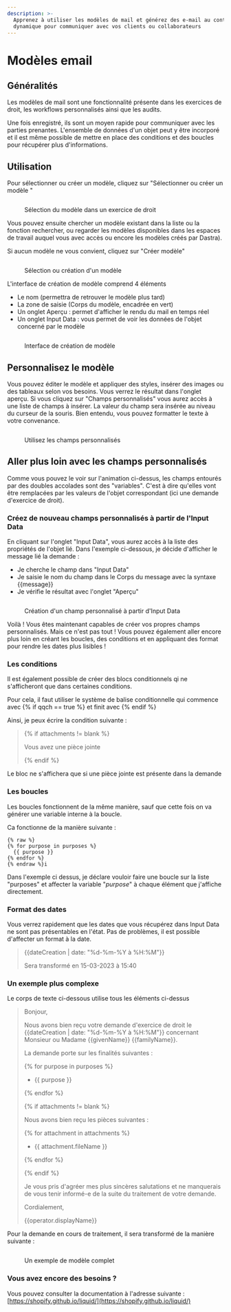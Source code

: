```yaml
---
description: >-
  Apprenez à utiliser les modèles de mail et générez des e-mail au contenu
  dynamique pour communiquer avec vos clients ou collaborateurs
---
```


# Modèles email

## Généralités

Les modèles de mail sont une fonctionnalité présente dans les exercices de droit, les workflows personnalisés ainsi que les audits.

Une fois enregistré, ils sont un moyen rapide pour communiquer avec les parties prenantes. L'ensemble de données d'un objet peut y être incorporé et il est même possible de mettre en place des conditions et des boucles pour récupérer plus d'informations.

## Utilisation

Pour sélectionner ou créer un modèle, cliquez sur "Sélectionner ou créer un modèle "

<figure><img src="../../.gitbook/assets/image (13).png" alt=""><figcaption><p>Sélection du modèle dans un exercice de droit</p></figcaption></figure>

Vous pouvez ensuite chercher un modèle existant dans la liste ou la fonction rechercher, ou regarder les modèles disponibles dans les espaces de travail auquel vous avec accès ou encore les modèles créés par Dastra).

Si aucun modèle ne vous convient, cliquez sur "Créer modèle"

<figure><img src="../../.gitbook/assets/image (15).png" alt=""><figcaption><p>Sélection ou création d'un modèle</p></figcaption></figure>

L'interface de création de modèle comprend 4 éléments&#x20;

* Le nom (permettra de retrouver le modèle plus tard)
* La zone de saisie (Corps du modèle, encadrée en vert)
* Un onglet Aperçu : permet d'afficher le rendu du mail en temps réel
* Un onglet Input Data : vous permet de voir les données de l'objet concerné par le modèle

<figure><img src="../../.gitbook/assets/image (7).png" alt=""><figcaption><p>Interface de création de modèle</p></figcaption></figure>

## Personnalisez le modèle

Vous pouvez éditer le modèle et appliquer des styles, insérer des images ou des tableaux selon vos besoins. Vous verrez le résultat dans l'onglet aperçu. Si vous cliquez sur "Champs personnalisés" vous aurez accès à une liste de champs à insérer. La valeur du champ sera insérée au niveau du curseur de la souris. Bien entendu, vous pouvez formatter le texte à votre convenance.

<figure><img src="../../.gitbook/assets/select-field.gif" alt=""><figcaption><p>Utilisez les champs personnalisés</p></figcaption></figure>

## Aller plus loin avec les champs personnalisés

Comme vous pouvez le voir sur l'animation ci-dessus, les champs entourés par des doubles accolades sont des "variables". C'est à dire qu'elles vont être remplacées par les valeurs de l'objet correspondant (ici une demande d'exercice de droit).

### Créez de nouveau champs personnalisés à partir de l'Input Data

En cliquant sur l'onglet "Input Data", vous aurez accès à la liste des propriétés de l'objet lié. Dans l'exemple ci-dessous, je décide d'afficher le message lié la demande :&#x20;

* Je cherche le champ dans "Input Data"
* Je saisie le nom du champ dans le Corps du message avec la syntaxe \{{message\}}
* Je vérifie le résultat avec l'onglet "Aperçu"

<figure><img src="../../.gitbook/assets/select-field-messsage.gif" alt=""><figcaption><p>Création d'un champ personnalisé à partir d'Input Data</p></figcaption></figure>

Voilà ! Vous êtes maintenant capables de créer vos propres champs personnalisés. Mais ce n'est pas tout ! Vous pouvez également aller encore plus loin en créant les boucles, des conditions et en appliquant des format pour rendre les dates plus lisibles !

### Les conditions

Il est également possible de créer des blocs conditionnels qi ne s'afficheront que dans certaines conditions.

Pour cela, il faut utiliser le système de balise conditionnelle qui commence avec \{% if qqch == true %\} et finit avec \{% endif %\}

&#x20;Ainsi, je peux écrire la condition suivante :&#x20;

> \{% if attachments != blank %\}
>
> Vous avez une pièce jointe
>
> \{% endif %\}

Le bloc ne s'affichera que si une pièce jointe est présente dans la demande

### Les boucles

Les boucles fonctionnent de la même manière, sauf que cette fois on va générer une variable interne à la boucle.

Ca fonctionne de la manière suivante :&#x20;

```liquid
{% raw %}
{% for purpose in purposes %}
  {{ purpose }}
{% endfor %}
{% endraw %}i
```

Dans l'exemple ci dessus, je déclare vouloir faire une boucle sur la liste "purposes" et affecter la variable "_purpose_" à chaque élément que j'affiche directement.

### Format des dates

Vous verrez rapidement que les dates que vous récupérez dans Input Data ne sont pas présentables en l'état. Pas de problèmes, il est possible d'affecter un format à la date.

> \{{dateCreation | date: "%d-%m-%Y à %H:%M"\}}
>
> Sera transformé en 15-03-2023 à 15:40

### Un exemple plus complexe

Le corps de texte ci-dessous utilise tous les éléments ci-dessus

> Bonjour,
>
> Nous avons bien reçu votre demande d'exercice de droit le \{{dateCreation | date: "%d-%m-%Y à %H:%M"\}} concernant Monsieur ou Madame \{{givenName\}} \{{familyName\}}.
>
> La demande porte sur les finalités suivantes :
>
> \{% for purpose in purposes %\}
>
> * \{{ purpose \}}
>
> \{% endfor %\}
>
> \{% if attachments != blank %\}
>
> Nous avons bien reçu les pièces suivantes :
>
> \{% for attachment in attachments %\}
>
> * \{{ attachment.fileName \}}
>
> \{% endfor %\}
>
> \{% endif %\}
>
> Je vous pris d'agréer mes plus sincères salutations et ne manquerais de vous tenir informé-e de la suite du traitement de votre demande.
>
> Cordialement,
>
> \{{operator.displayName\}}

Pour la demande en cours de traitement, il sera transformé de la manière suivante :&#x20;

<figure><img src="../../.gitbook/assets/image (1).png" alt=""><figcaption><p>Un exemple de modèle complet</p></figcaption></figure>

### Vous avez encore des besoins ?

Vous pouvez consulter la documentation à l'adresse suivante : [https://shopify.github.io/liquid/](https://shopify.github.io/liquid/)
